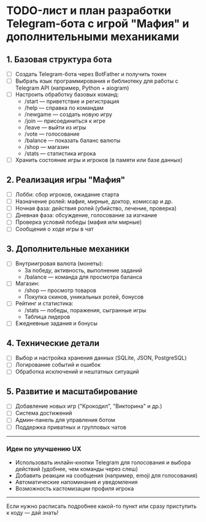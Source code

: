 # TODO-лист и план разработки Telegram-бота с игрой "Мафия" и дополнительными механиками

## 1. Базовая структура бота
- [ ] Создать Telegram-бота через BotFather и получить токен
- [ ] Выбрать язык программирования и библиотеку для работы с Telegram API (например, Python + aiogram)
- [ ] Настроить обработку базовых команд:
    - /start — приветствие и регистрация
    - /help — справка по командам
    - /newgame — создать новую игру
    - /join — присоединиться к игре
    - /leave — выйти из игры
    - /vote — голосование
    - /balance — показать баланс валюты
    - /shop — магазин
    - /stats — статистика игрока
- [ ] Хранить состояние игры и игроков (в памяти или базе данных)

## 2. Реализация игры "Мафия"
- [ ] Лобби: сбор игроков, ожидание старта
- [ ] Назначение ролей: мафия, мирные, доктор, комиссар и др.
- [ ] Ночная фаза: действия ролей (убийство, лечение, проверка)
- [ ] Дневная фаза: обсуждение, голосование за изгнание
- [ ] Проверка условий победы (мафия или мирные)
- [ ] Сообщения о ходе игры в чат

## 3. Дополнительные механики
- [ ] Внутриигровая валюта (монеты):
    - За победу, активность, выполнение заданий
    - /balance — команда для просмотра баланса
- [ ] Магазин:
    - /shop — просмотр товаров
    - Покупка скинов, уникальных ролей, бонусов
- [ ] Рейтинг и статистика:
    - /stats — победы, поражения, сыгранные игры
    - Таблица лидеров
- [ ] Ежедневные задания и бонусы

## 4. Технические детали
- [ ] Выбор и настройка хранения данных (SQLite, JSON, PostgreSQL)
- [ ] Логирование событий и ошибок
- [ ] Обработка исключений и нештатных ситуаций

## 5. Развитие и масштабирование
- [ ] Добавление новых игр ("Крокодил", "Викторина" и др.)
- [ ] Система достижений
- [ ] Админ-панель для управления ботом
- [ ] Поддержка приватных и групповых чатов

---

### Идеи по улучшению UX
- Использовать инлайн-кнопки Telegram для голосования и выбора действий (удобнее, чем команды через слеш)
- Добавить реакции на сообщения (например, emoji для голосования)
- Автоматические напоминания и уведомления
- Возможность кастомизации профиля игрока

---

Если нужно расписать подробнее какой-то пункт или сразу приступить к коду — дай знать!
